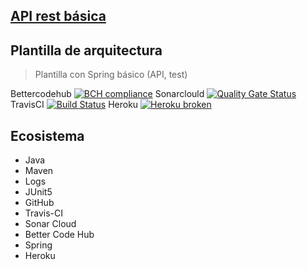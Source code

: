 ## [API rest básica](https://github.com/nelson-lz/api-rest-basica)
## Plantilla de arquitectura
> Plantilla con Spring básico (API, test) 

Bettercodehub [![BCH compliance](https://bettercodehub.com/edge/badge/nelson-lz/api-rest-basica?branch=master)](https://bettercodehub.com/)
Sonarclould [![Quality Gate Status](https://sonarcloud.io/api/project_badges/measure?project=nelson-lz_api-rest-basica&metric=alert_status)](https://sonarcloud.io/dashboard?id=nelson-lz_api-rest-basica) 
TravisCI [![Build Status](https://travis-ci.org/nelson-lz/api-rest-basica.svg?branch=master)](https://travis-ci.org/nelson-lz/api-rest-basica)
Heroku [![Heroku broken](https://api-rest-basika.herokuapp.com/system/version-badge)](https://iwvg-ecosystem.herokuapp.com/swagger-ui.html)

## Ecosistema
* Java
* Maven
* Logs
* JUnit5
* GitHub
* Travis-CI
* Sonar Cloud
* Better Code Hub
* Spring
* Heroku
